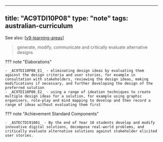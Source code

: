 
---
title: "AC9TDI10P08"
type: "note"
tags: australian-curriculum
---

See also: [[v9-learning-areas]]

> generate, modify, communicate and critically evaluate alternative designs

??? note "Elaborations"

	- _AC9TDI10P08_E1_ - eliminating design ideas by evaluating them against the design criteria and user stories, for example in consultation with stakeholders, reviewing the design ideas, making modifications if necessary, and further developing the design of the preferred solution
	- _AC9TDI10P08_E2_ - using a range of ideation techniques to create multiple design ideas for a solution, for example using graphic organisers, role-play and mind mapping to develop and then record a range of ideas without evaluating them first
??? note "Achievement Standard Components"

	- _ASTECTDI91001_ - By the end of Year 10 students develop and modify innovative digital solutions, decompose real-world problems, and critically evaluate alternative solutions against stakeholder elicited user stories.

[//begin]: # "Autogenerated link references for markdown compatibility"
[v9-learning-areas]: ../v9-learning-areas "Learning Areas"
[//end]: # "Autogenerated link references"
